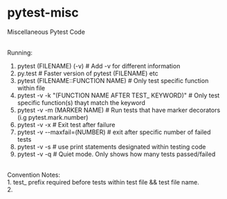 # pytest-misc
Miscellaneous Pytest Code<br><br>

Running:<br>
1. pytest (FILENAME) (-v)           # Add -v for different information<br>
2. py.test          # Faster version of pytest (FILENAME) etc<br>
3. pytest (FILENAME::FUNCTION NAME)             # Only test specific function within file<br>
4. pytest -v -k "(FUNCTION NAME AFTER TEST_ KEYWORD)"           # Only test specific function(s) thayt match the keyword<br>
5. pytest -v -m (MARKER NAME)           # Run tests that have marker decorators (i.g pytest.mark.number)<br>
6. pytest -v -x             # Exit test after failure<br>
7. pytest -v --maxfail=(NUMBER)         # exit after specific number of failed tests<br>
8. pytest -v -s             # use print statements designated within testing code<br>
9. pytest -v -q             # Quiet mode. Only shows how many tests passed/failed<br>


<br>
Convention Notes:<br>
1. test_ prefix required before tests within test file && test file name.<br>
2.